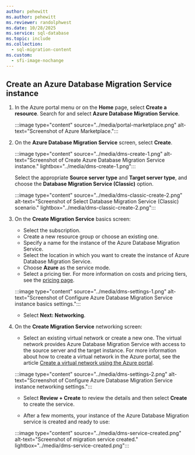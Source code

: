 ```yaml
---
author: pehewitt
ms.author: pehewitt
ms.reviewer: randolphwest
ms.date: 10/28/2025
ms.service: sql-database
ms.topic: include
ms.collection:
  - sql-migration-content
ms.custom:
  - sfi-image-nochange
---
```


## Create an Azure Database Migration Service instance

1. In the Azure portal menu or on the **Home** page, select **Create a resource**. Search for and select **Azure Database Migration Service**.

   :::image type="content" source="../media/portal-marketplace.png" alt-text="Screenshot of Azure Marketplace.":::

1. On the **Azure Database Migration Service** screen, select **Create**.

   :::image type="content" source="../media/dms-create-1.png" alt-text="Screenshot of Create Azure Database Migration Service instance." lightbox="../media/dms-create-1.png":::

   Select the appropriate **Source server type** and **Target server type**, and choose the **Database Migration Service (Classic)** option.

   :::image type="content" source="../media/dms-classic-create-2.png" alt-text="Screenshot of Select Database Migration Service (Classic) scenario." lightbox="../media/dms-classic-create-2.png":::

1. On the **Create Migration Service** basics screen:

   - Select the subscription.
   - Create a new resource group or choose an existing one.
   - Specify a name for the instance of the Azure Database Migration Service.
   - Select the location in which you want to create the instance of Azure Database Migration Service.
   - Choose **Azure** as the service mode.
   - Select a pricing tier. For more information on costs and pricing tiers, see the [pricing page](https://aka.ms/dms-pricing).

   :::image type="content" source="../media/dms-settings-1.png" alt-text="Screenshot of Configure Azure Database Migration Service instance basics settings.":::

   - Select **Next: Networking**.

1. On the **Create Migration Service** networking screen:

   - Select an existing virtual network or create a new one. The virtual network provides Azure Database Migration Service with access to the source server and the target instance. For more information about how to create a virtual network in the Azure portal, see the article [Create a virtual network using the Azure portal](/azure/virtual-network/quick-create-portal).

   :::image type="content" source="../media/dms-settings-2.png" alt-text="Screenshot of Configure Azure Database Migration Service instance networking settings.":::

   - Select **Review + Create** to review the details and then select **Create** to create the service.

   - After a few moments, your instance of the Azure Database Migration service is created and ready to use:

   :::image type="content" source="../media/dms-service-created.png" alt-text="Screenshot of migration service created." lightbox="../media/dms-service-created.png":::
